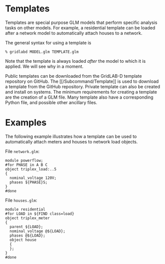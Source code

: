 # Templates

Templates are special purpose GLM models that perform specific analysis tasks on other models.  For example, a residential template can be loaded after a network model to automatically attach houses to a network.  

The general syntax for using a template is

~~~
% gridlabd MODEL.glm TEMPLATE.glm
~~~

Note that the template is always loaded *after* the model to which it is applied.  We will see why in a moment.  

Public templates can be downloaded from the GridLAB-D template repository on GitHub.  The [[/Subcommand/Template]] is used to download a template from the GitHub repository.  Private template can also be created and install on systems.  The minimum requirements for creating a template are the creation of a GLM file. Many template also have a corresponding Python file, and possible other ancillary files. 

# Examples

The following example illustrates how a template can be used to automatically attach meters and houses to network load objects.  

File `network.glm`:

~~~
module powerflow;
#for PHASE in A B C
object triplex_load:..5
{
  nominal_voltage 120V;
  phases ${PHASE}S;
}
#done
~~~

File `houses.glm`:

~~~
module residential
#for LOAD in ${FIND class=load}
object triplex_meter
{
  parent ${LOAD};
  nominal_voltage @${LOAD};
  phases @${LOAD};
  object house
  {
  };
}
#done
~~~
